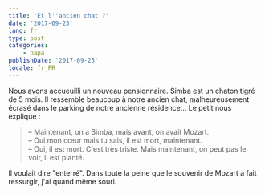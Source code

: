 ```yaml
---
title: 'Et l''ancien chat ?'
date: '2017-09-25'
lang: fr
type: post
categories:
    - papa
publishDate: '2017-09-25'
locale: fr_FR
---
```


Nous avons accueuilli un nouveau pensionnaire. Simba est un chaton tigré de 5 mois. Il ressemble beaucoup à notre ancien chat, malheureusement écrasé dans le parking de notre ancienne résidence… Le petit nous explique :

<!-- more -->

> – Maintenant, on a Simba, mais avant, on avait Mozart.  
> – Oui mon cœur mais tu sais, il est mort, maintenant.  
> – Oui, il est mort. C'est très triste. Mais maintenant, on peut pas le voir, il est planté.

Il voulait dire "enterré". Dans toute la peine que le souvenir de Mozart a fait ressurgir, j'ai quand même souri.